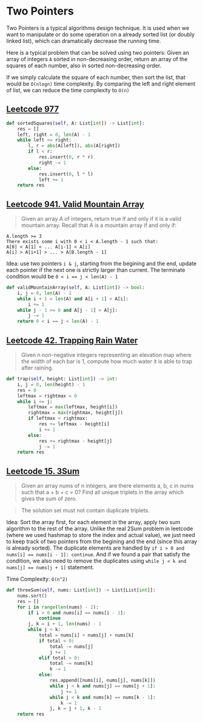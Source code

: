 # Two Pointers
Two Pointers is a typical algorithms design technique. It is used when we want to manipulate or do some operation on a already sorted list (or doubly linked list), which can dramatically decrease the running time. 

Here is a typical problem that can be solved using two pointers: Given an array of integers `A` sorted in non-decreasing order, return an array of the squares of each number, also in sorted non-decreasing order.

If we simply calculate the square of each number, then sort the list, that would be `O(nlogn)` time complexity. By comparing the left and right element of list, we can reduce the time complexity to `O(n)`

## [Leetcode 977](https://leetcode.com/problems/squares-of-a-sorted-array/)
```python
def sortedSquares(self, A: List[int]) -> List[int]:
    res = []
    left, right = 0, len(A) - 1
    while left <= right:
        l, r = abs(A[left]), abs(A[right])
        if l < r:
            res.insert(0, r * r)
            right -= 1
        else:
            res.insert(0, l * l)
            left += 1
    return res
```

## [Leetcode 941. Valid Mountain Array](https://leetcode.com/problems/valid-mountain-array/)
> Given an array A of integers, return true if and only if it is a valid mountain array. Recall that A is a mountain array if and only if:
```
A.length >= 3
There exists some i with 0 < i < A.length - 1 such that:
A[0] < A[1] < ... A[i-1] < A[i]
A[i] > A[i+1] > ... > A[B.length - 1]
```

Idea: use two pointers `i & j`, starting from the begining and the end, update each pointer if the next one is strictly larger than current. The terminate condition would be `0 < i == j < len(A) - 1`

```python
def validMountainArray(self, A: List[int]) -> bool:
    i, j = 0, len(A) - 1
    while i + 1 < len(A) and A[i + 1] > A[i]:
        i += 1
    while j - 1 >= 0 and A[j - 1] > A[j]:
        j -= 1
    return 0 < i == j < len(A) - 1
```

## [Leetcode 42. Trapping Rain Water](https://leetcode.com/problems/trapping-rain-water/)
> Given n non-negative integers representing an elevation map where the width of each bar is 1, compute how much water it is able to trap after raining.

```python
def trap(self, height: List[int]) -> int:
    i, j = 0, len(height) - 1
    res = 0
    leftmax = rightmax = 0
    while i <= j:
        leftmax = max(leftmax, height[i])
        rightmax = max(rightmax, height[j])
        if leftmax < rightmax:
            res += leftmax - height[i]
            i += 1
        else:
            res += rightmax - height[j]
            j -= 1
    return res
```

## [Leetcode 15. 3Sum](https://leetcode.com/problems/3sum/)
> Given an array nums of n integers, are there elements a, b, c in nums such that a + b + c = 0? Find all unique triplets in the array which gives the sum of zero.

> The solution set must not contain duplicate triplets.

Idea: Sort the array first, for each element in the array, apply two sum algorithm to the rest of the array. Unlike the real 2Sum problem in leetcode (where we used hashmap to store the index and actual value), we just need to keep track of two pointers from the begining and the end (since this array is already sorted). The duplicate elements are handled by `if i > 0 and nums[i] == nums[i - 1]: continue`. And if we found a pair that satisfy the condition, we also need to remove the duplicates using `while j < k and nums[j] == nums[j + 1]` statement.

Time Complexity: `O(n^2)`

```python
def threeSum(self, nums: List[int]) -> List[List[int]]:
    nums.sort()
    res = []
    for i in range(len(nums) - 2):
        if i > 0 and nums[i] == nums[i - 1]:
            continue
        j, k = i + 1, len(nums) - 1
        while j < k:
            total = nums[i] + nums[j] + nums[k]
            if total < 0:
                total -= nums[j]
                j += 1
            elif total > 0:
                total -= nums[k]
                k -= 1
            else:
                res.append([nums[i], nums[j], nums[k]])
                while j < k and nums[j] == nums[j + 1]:
                    j += 1
                while j < k and nums[k] == nums[k - 1]:
                    k -= 1
                j, k = j + 1, k - 1
    return res
```

